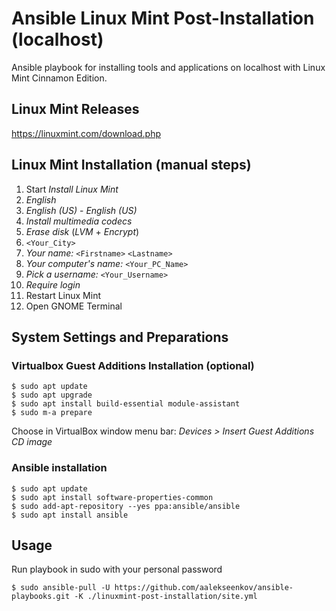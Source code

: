 # Ansible Linux Mint Post-Installation (localhost)

Ansible playbook for installing tools and applications on localhost with Linux Mint Cinnamon Edition.

## Linux Mint Releases

https://linuxmint.com/download.php

## Linux Mint Installation (manual steps)

1. Start _Install Linux Mint_
1. _English_
1. _English (US)_ - _English (US)_
1. _Install multimedia codecs_
1. _Erase disk_ (_LVM_ + _Encrypt_)
1. `<Your_City>`
1. _Your name:_ `<Firstname>` `<Lastname>`
1. _Your computer's name:_ `<Your_PC_Name>`
1. _Pick a username:_ `<Your_Username>`
1. _Require login_
1. Restart Linux Mint
1. Open GNOME Terminal

## System Settings and Preparations

### Virtualbox Guest Additions Installation (optional)
```
$ sudo apt update
$ sudo apt upgrade
$ sudo apt install build-essential module-assistant
$ sudo m-a prepare
```
Choose in VirtualBox window menu bar: _Devices > Insert Guest Additions CD image_

### Ansible installation

```
$ sudo apt update
$ sudo apt install software-properties-common
$ sudo add-apt-repository --yes ppa:ansible/ansible
$ sudo apt install ansible
```

## Usage

Run playbook in sudo with your personal password
```
$ sudo ansible-pull -U https://github.com/aalekseenkov/ansible-playbooks.git -K ./linuxmint-post-installation/site.yml
```
